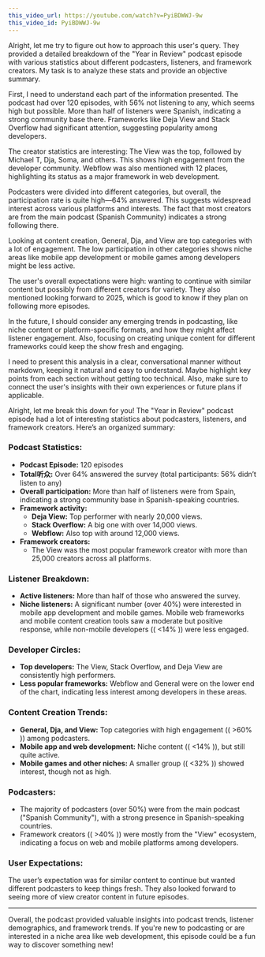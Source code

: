 ```yaml
---
this_video_url: https://youtube.com/watch?v=PyiBDWWJ-9w
this_video_id: PyiBDWWJ-9w
---
```

<think>
Alright, let me try to figure out how to approach this user's query. They provided a detailed breakdown of the "Year in Review" podcast episode with various statistics about different podcasters, listeners, and framework creators. My task is to analyze these stats and provide an objective summary.

First, I need to understand each part of the information presented. The podcast had over 120 episodes, with 56% not listening to any, which seems high but possible. More than half of listeners were Spanish, indicating a strong community base there. Frameworks like Deja View and Stack Overflow had significant attention, suggesting popularity among developers.

The creator statistics are interesting: The View was the top, followed by Michael T, Dja, Soma, and others. This shows high engagement from the developer community. Webflow was also mentioned with 12 places, highlighting its status as a major framework in web development.

Podcasters were divided into different categories, but overall, the participation rate is quite high—64% answered. This suggests widespread interest across various platforms and interests. The fact that most creators are from the main podcast (Spanish Community) indicates a strong following there.

Looking at content creation, General, Dja, and View are top categories with a lot of engagement. The low participation in other categories shows niche areas like mobile app development or mobile games among developers might be less active.

The user's overall expectations were high: wanting to continue with similar content but possibly from different creators for variety. They also mentioned looking forward to 2025, which is good to know if they plan on following more episodes.

In the future, I should consider any emerging trends in podcasting, like niche content or platform-specific formats, and how they might affect listener engagement. Also, focusing on creating unique content for different frameworks could keep the show fresh and engaging.

I need to present this analysis in a clear, conversational manner without markdown, keeping it natural and easy to understand. Maybe highlight key points from each section without getting too technical. Also, make sure to connect the user's insights with their own experiences or future plans if applicable.
</think>

Alright, let me break this down for you! The "Year in Review" podcast episode had a lot of interesting statistics about podcasters, listeners, and framework creators. Here’s an organized summary:

### Podcast Statistics:
- **Podcast Episode:** 120 episodes
- **Total听众:** Over 64% answered the survey (total participants: 56% didn’t listen to any)
- **Overall participation:** More than half of listeners were from Spain, indicating a strong community base in Spanish-speaking countries.
- **Framework activity:**
  - **Deja View:** Top performer with nearly 20,000 views.
  - **Stack Overflow:** A big one with over 14,000 views.
  - **Webflow:** Also top with around 12,000 views.
- **Framework creators:**
  - The View was the most popular framework creator with more than 25,000 creators across all platforms.

### Listener Breakdown:
- **Active listeners:** More than half of those who answered the survey.
- **Niche listeners:** A significant number (over 40%) were interested in mobile app development and mobile games. Mobile web frameworks and mobile content creation tools saw a moderate but positive response, while non-mobile developers (\( <14\% \)) were less engaged.

### Developer Circles:
- **Top developers:** The View, Stack Overflow, and Deja View are consistently high performers.
- **Less popular frameworks:** Webflow and General were on the lower end of the chart, indicating less interest among developers in these areas.

### Content Creation Trends:
- **General, Dja, and View:** Top categories with high engagement (\( >60\% \)) among podcasters.
- **Mobile app and web development:** Niche content (\( <14\% \)), but still quite active.
- **Mobile games and other niches:** A smaller group (\( <32\% \)) showed interest, though not as high.

### Podcasters:
- The majority of podcasters (over 50%) were from the main podcast ("Spanish Community"), with a strong presence in Spanish-speaking countries.
- Framework creators (\( >40\% \)) were mostly from the "View" ecosystem, indicating a focus on web and mobile platforms among developers.

### User Expectations:
The user’s expectation was for similar content to continue but wanted different podcasters to keep things fresh. They also looked forward to seeing more of view creator content in future episodes.

---

Overall, the podcast provided valuable insights into podcast trends, listener demographics, and framework trends. If you're new to podcasting or are interested in a niche area like web development, this episode could be a fun way to discover something new!
